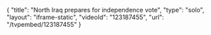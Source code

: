 {
    "title": "North Iraq prepares for independence vote",
    "type": "solo",
    "layout": "iframe-static",
    "videoId": "123187455",
    "url": "\/tvpembed\/123187455"
}